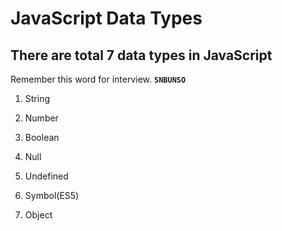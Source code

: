 # JavaScript Data Types

  

## There are total 7 data types in JavaScript

  

Remember this word for interview. **`SNBUNSO`**

 
1. String
2. Number
3. Boolean
4. Null
5. Undefined
6. Symbol(ES5)

  

7. Object
<!--stackedit_data:
eyJoaXN0b3J5IjpbMTQ0ODI2OTgyOF19
-->